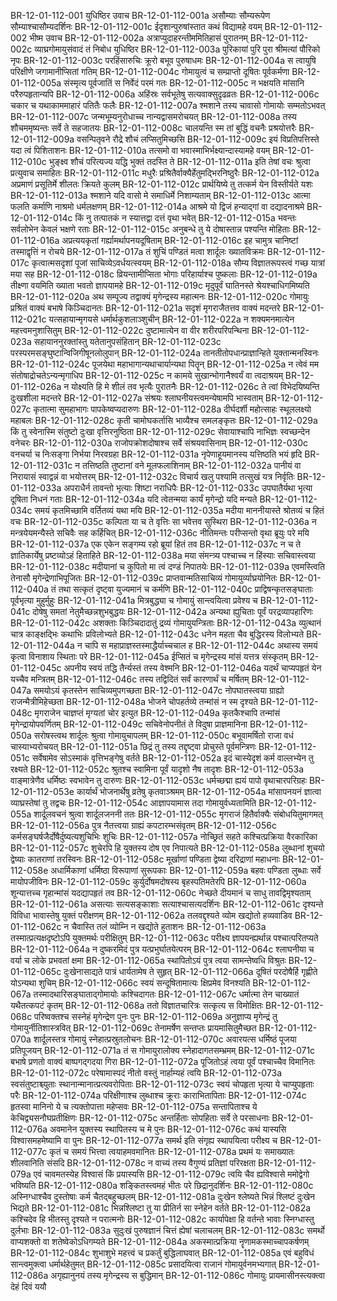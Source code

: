 BR-12-01-112-001  युधिष्ठिर उवाच
BR-12-01-112-001a असौम्याः सौम्यरूपेण सौम्याश्चासौम्यदर्शिनः
BR-12-01-112-001c ईदृशान्पुरुषांस्तात कथं विद्यामहे वयम्
BR-12-01-112-002  भीष्म उवाच
BR-12-01-112-002a अत्राप्युदाहरन्तीममितिहासं पुरातनम्
BR-12-01-112-002c व्याघ्रगोमायुसंवादं तं निबोध युधिष्ठिर
BR-12-01-112-003a पुरिकायां पुरि पुरा श्रीमत्यां पौरिको नृपः
BR-12-01-112-003c परहिंसारुचिः क्रूरो बभूव पुरुषाधमः
BR-12-01-112-004a स त्वायुषि परिक्षीणे जगामानीप्सितां गतिम्
BR-12-01-112-004c गोमायुत्वं च सम्प्राप्तो दूषितः पूर्वकर्मणा
BR-12-01-112-005a संस्मृत्य पूर्वजातिं स निर्वेदं परमं गतः
BR-12-01-112-005c न भक्षयति मांसानि परैरुपहृतान्यपि
BR-12-01-112-006a अहिंस्रः सर्वभूतेषु सत्यवाक्सुदृढव्रतः
BR-12-01-112-006c चकार च यथाकाममाहारं पतितैः फलैः
BR-12-01-112-007a श्मशाने तस्य चावासो गोमायोः सम्मतोऽभवत्
BR-12-01-112-007c जन्मभूम्यनुरोधाच्च नान्यद्वासमरोचयत्
BR-12-01-112-008a तस्य शौचममृष्यन्तः सर्वे ते सहजातयः
BR-12-01-112-008c चालयन्ति स्म तां बुद्धिं वचनैः प्रश्रयोत्तरैः
BR-12-01-112-009a वसन्पितृवने रौद्रे शौचं लप्सितुमिच्छसि
BR-12-01-112-009c इयं विप्रतिपत्तिस्ते यदा त्वं पिशिताशनः
BR-12-01-112-010a तत्समो वा भवास्माभिर्भक्ष्यान्दास्यामहे वयम्
BR-12-01-112-010c भुङ्क्ष्व शौचं परित्यज्य यद्धि भुक्तं तदस्ति ते
BR-12-01-112-011a इति तेषां वचः श्रुत्वा प्रत्युवाच समाहितः
BR-12-01-112-011c मधुरैः प्रश्रितैर्वाक्यैर्हेतुमद्भिरनिष्ठुरैः
BR-12-01-112-012a अप्रमाणं प्रसूतिर्मे शीलतः क्रियते कुलम्
BR-12-01-112-012c प्रार्थयिष्ये तु तत्कर्म येन विस्तीर्यते यशः
BR-12-01-112-013a श्मशाने यदि वासो मे समाधिर्मे निशाम्यताम्
BR-12-01-112-013c आत्मा फलति कर्माणि नाश्रमो धर्मलक्षणम्
BR-12-01-112-014a आश्रमे यो द्विजं हन्याद्गां वा दद्यादनाश्रमे
BR-12-01-112-014c किं नु तत्पातकं न स्यात्तद्वा दत्तं वृथा भवेत्
BR-12-01-112-015a भवन्तः सर्वलोभेन केवलं भक्षणे रताः
BR-12-01-112-015c अनुबन्धे तु ये दोषास्तान्न पश्यन्ति मोहिताः
BR-12-01-112-016a अप्रत्ययकृतां गर्ह्यामर्थापनयदूषिताम्
BR-12-01-112-016c इह चामुत्र चानिष्टां तस्माद्वृत्तिं न रोचये
BR-12-01-112-017a तं शुचिं पण्डितं मत्वा शार्दूलः ख्यातविक्रमः
BR-12-01-112-017c कृत्वात्मसदृशां पूजां साचिव्येऽवर्धयत्स्वयम्
BR-12-01-112-018a सौम्य विज्ञातरूपस्त्वं गच्छ यात्रां मया सह
BR-12-01-112-018c व्रियन्तामीप्सिता भोगाः परिहार्याश्च पुष्कलाः
BR-12-01-112-019a तीक्ष्णा वयमिति ख्याता भवतो ज्ञापयामहे
BR-12-01-112-019c मृदुपूर्वं घातिनस्ते श्रेयश्चाधिगमिष्यति
BR-12-01-112-020a अथ सम्पूज्य तद्वाक्यं मृगेन्द्रस्य महात्मनः
BR-12-01-112-020c गोमायुः प्रश्रितं वाक्यं बभाषे किञ्चिदानतः
BR-12-01-112-021a सदृशं मृगराजैतत्तव वाक्यं मदन्तरे
BR-12-01-112-021c यत्सहायान्मृगयसे धर्मार्थकुशलाञ्शुचीन्
BR-12-01-112-022a न शक्यमनमात्येन महत्त्वमनुशासितुम्
BR-12-01-112-022c दुष्टामात्येन वा वीर शरीरपरिपन्थिना
BR-12-01-112-023a सहायाननुरक्तांस्तु यतेतानुपसंहितान्
BR-12-01-112-023c परस्परमसङ्घुष्टान्विजिगीषूनलोलुपान्
BR-12-01-112-024a तानतीतोपधान्प्राज्ञान्हिते युक्तान्मनस्विनः
BR-12-01-112-024c पूजयेथा महाभागान्यथाचार्यान्यथा पितॄन्
BR-12-01-112-025a न त्वेवं मम संतोषाद्रोचतेऽन्यन्मृगाधिप
BR-12-01-112-025c न कामये सुखान्भोगानैश्वर्यं वा त्वदाश्रयम्
BR-12-01-112-026a न योक्ष्यति हि मे शीलं तव भृत्यैः पुरातनैः
BR-12-01-112-026c ते त्वां विभेदयिष्यन्ति दुःखशीला मदन्तरे
BR-12-01-112-027a संश्रयः श्लाघनीयस्त्वमन्येषामपि भास्वताम्
BR-12-01-112-027c कृतात्मा सुमहाभागः पापकेष्वप्यदारुणः
BR-12-01-112-028a दीर्घदर्शी महोत्साहः स्थूललक्ष्यो महाबलः
BR-12-01-112-028c कृती चामोघकर्तासि भाव्यैश्च समलङ्कृतः
BR-12-01-112-029a किं तु स्वेनास्मि संतुष्टो दुःखा वृत्तिरनुष्ठिता
BR-12-01-112-029c सेवायाश्चापि नाभिज्ञः स्वच्छन्देन वनेचरः
BR-12-01-112-030a राजोपक्रोशदोषाश्च सर्वे संश्रयवासिनाम्
BR-12-01-112-030c वनचर्या च निःसङ्गा निर्भया निरवग्रहा
BR-12-01-112-031a नृपेणाहूयमानस्य यत्तिष्ठति भयं हृदि
BR-12-01-112-031c न तत्तिष्ठति तुष्टानां वने मूलफलाशिनाम्
BR-12-01-112-032a पानीयं वा निरायासं स्वाद्वन्नं वा भयोत्तरम्
BR-12-01-112-032c विचार्य खलु पश्यामि तत्सुखं यत्र निर्वृतिः
BR-12-01-112-033a अपराधैर्न तावन्तो भृत्याः शिष्टा नराधिपैः
BR-12-01-112-033c उपघातैर्यथा भृत्या दूषिता निधनं गताः
BR-12-01-112-034a यदि त्वेतन्मया कार्यं मृगेन्द्रो यदि मन्यते
BR-12-01-112-034c समयं कृतमिच्छामि वर्तितव्यं यथा मयि
BR-12-01-112-035a मदीया माननीयास्ते श्रोतव्यं च हितं वचः
BR-12-01-112-035c कल्पिता या च ते वृत्तिः सा भवेत्तव सुस्थिरा
BR-12-01-112-036a न मन्त्रयेयमन्यैस्ते सचिवैः सह कर्हिचित्
BR-12-01-112-036c नीतिमन्तः परीप्सन्तो वृथा ब्रूयुः परे मयि
BR-12-01-112-037a एक एकेन सङ्गम्य रहो ब्रूयां हितं तव
BR-12-01-112-037c न च ते ज्ञातिकार्येषु प्रष्टव्योऽहं हिताहिते
BR-12-01-112-038a मया संमन्त्र्य पश्चाच्च न हिंस्याः सचिवास्त्वया
BR-12-01-112-038c मदीयानां च कुपितो मा त्वं दण्डं निपातयेः
BR-12-01-112-039a एवमस्त्विति तेनासौ मृगेन्द्रेणाभिपूजितः
BR-12-01-112-039c प्राप्तवान्मतिसाचिव्यं गोमायुर्व्याघ्रयोनितः
BR-12-01-112-040a तं तथा सत्कृतं दृष्ट्वा युज्यमानं च कर्मणि
BR-12-01-112-040c प्राद्विषन्कृतसङ्घाताः पूर्वभृत्या मुहुर्मुहुः
BR-12-01-112-041a मित्रबुद्ध्या च गोमायुं सान्त्वयित्वा प्रवेश्य च
BR-12-01-112-041c दोषेषु समतां नेतुमैच्छन्नशुभबुद्धयः
BR-12-01-112-042a अन्यथा ह्युचिताः पूर्वं परद्रव्यापहारिणः
BR-12-01-112-042c अशक्ताः किञ्चिदादातुं द्रव्यं गोमायुयन्त्रिताः
BR-12-01-112-043a व्युत्थानं चात्र काङ्क्षद्भिः कथाभिः प्रविलोभ्यते
BR-12-01-112-043c धनेन महता चैव बुद्धिरस्य विलोभ्यते
BR-12-01-112-044a न चापि स महाप्राज्ञस्तस्माद्धैर्याच्चचाल ह
BR-12-01-112-044c अथास्य समयं कृत्वा विनाशाय स्थिताः परे
BR-12-01-112-045a ईप्सितं च मृगेन्द्रस्य मांसं यत्तत्र संस्कृतम्
BR-12-01-112-045c अपनीय स्वयं तद्धि तैर्न्यस्तं तस्य वेश्मनि
BR-12-01-112-046a यदर्थं चाप्यपहृतं येन यच्चैव मन्त्रितम्
BR-12-01-112-046c तस्य तद्विदितं सर्वं कारणार्थं च मर्षितम्
BR-12-01-112-047a समयोऽयं कृतस्तेन साचिव्यमुपगच्छता
BR-12-01-112-047c नोपघातस्त्वया ग्राह्यो राजन्मैत्रीमिहेच्छता
BR-12-01-112-048a भोजने चोपहर्तव्ये तन्मांसं न स्म दृश्यते
BR-12-01-112-048c मृगराजेन चाज्ञप्तं मृग्यतां चोर इत्युत
BR-12-01-112-049a कृतकैश्चापि तन्मांसं मृगेन्द्रायोपवर्णितम्
BR-12-01-112-049c सचिवेनोपनीतं ते विदुषा प्राज्ञमानिना
BR-12-01-112-050a सरोषस्त्वथ शार्दूलः श्रुत्वा गोमायुचापलम्
BR-12-01-112-050c बभूवामर्षितो राजा वधं चास्याभ्यरोचयत्
BR-12-01-112-051a छिद्रं तु तस्य तद्दृष्ट्वा प्रोचुस्ते पूर्वमन्त्रिणः
BR-12-01-112-051c सर्वेषामेव सोऽस्माकं वृत्तिभङ्गेषु वर्तते
BR-12-01-112-052a इदं चास्येदृशं कर्म वाल्लभ्येन तु रक्ष्यते
BR-12-01-112-052c श्रुतश्च स्वामिना पूर्वं यादृशो नैष तादृशः
BR-12-01-112-053a वाङ्मात्रेणैव धर्मिष्ठः स्वभावेन तु दारुणः
BR-12-01-112-053c धर्मच्छद्मा ह्ययं पापो वृथाचारपरिग्रहः
BR-12-01-112-053e कार्यार्थं भोजनार्थेषु व्रतेषु कृतवाञ्श्रमम्
BR-12-01-112-054a मांसापनयनं ज्ञात्वा व्याघ्रस्तेषां तु तद्वचः
BR-12-01-112-054c आज्ञापयामास तदा गोमायुर्वध्यतामिति
BR-12-01-112-055a शार्दूलवचनं श्रुत्वा शार्दूलजननी ततः
BR-12-01-112-055c मृगराजं हितैर्वाक्यैः संबोधयितुमागमत्
BR-12-01-112-056a पुत्र नैतत्त्वया ग्राह्यं कपटारम्भसंवृतम्
BR-12-01-112-056c कर्मसङ्घर्षजैर्दोषैर्दुष्यत्यशुचिभिः शुचिः
BR-12-01-112-057a नोच्छ्रितं सहते कश्चित्प्रक्रिया वैरकारिका
BR-12-01-112-057c शुचेरपि हि युक्तस्य दोष एव निपात्यते
BR-12-01-112-058a लुब्धानां शुचयो द्वेष्याः कातराणां तरस्विनः
BR-12-01-112-058c मूर्खाणां पण्डिता द्वेष्या दरिद्राणां महाधनाः
BR-12-01-112-058e अधार्मिकाणां धर्मिष्ठा विरूपाणां सुरूपकाः
BR-12-01-112-059a बहवः पण्डिता लुब्धाः सर्वे मायोपजीविनः
BR-12-01-112-059c कुर्युर्दोषमदोषस्य बृहस्पतिमतेरपि
BR-12-01-112-060a शून्यात्तच्च गृहान्मांसं यदद्यापहृतं तव
BR-12-01-112-060c नेच्छते दीयमानं च साधु तावद्विमृश्यताम्
BR-12-01-112-061a असत्याः सत्यसङ्काशाः सत्याश्चासत्यदर्शिनः
BR-12-01-112-061c दृश्यन्ते विविधा भावास्तेषु युक्तं परीक्षणम्
BR-12-01-112-062a तलवद्दृश्यते व्योम खद्योतो हव्यवाडिव
BR-12-01-112-062c न चैवास्ति तलं व्योम्नि न खद्योते हुताशनः
BR-12-01-112-063a तस्मात्प्रत्यक्षदृष्टोऽपि युक्तमर्थः परीक्षितुम्
BR-12-01-112-063c परीक्ष्य ज्ञापयन्ह्यर्थान्न पश्चात्परितप्यते
BR-12-01-112-064a न दुष्करमिदं पुत्र यत्प्रभुर्घातयेत्परम्
BR-12-01-112-064c श्लाघनीया च वर्या च लोके प्रभवतां क्षमा
BR-12-01-112-065a स्थापितोऽयं पुत्र त्वया सामन्तेष्वधि विश्रुतः
BR-12-01-112-065c दुःखेनासाद्यते पात्रं धार्यतामेष ते सुहृत्
BR-12-01-112-066a दूषितं परदोषैर्हि गृह्णीते योऽन्यथा शुचिम्
BR-12-01-112-066c स्वयं सन्दूषितामात्यः क्षिप्रमेव विनश्यति
BR-12-01-112-067a तस्मादथारिसङ्घाताद्गोमायोः कश्चिदागतः
BR-12-01-112-067c धर्मात्मा तेन चाख्यातं यथैतत्कपटं कृतम्
BR-12-01-112-068a ततो विज्ञातचारित्रः सत्कृत्य स विमोक्षितः
BR-12-01-112-068c परिष्वक्तश्च सस्नेहं मृगेन्द्रेण पुनः पुनः
BR-12-01-112-069a अनुज्ञाप्य मृगेन्द्रं तु गोमायुर्नीतिशास्त्रवित्
BR-12-01-112-069c तेनामर्षेण सन्तप्तः प्रायमासितुमैच्छत
BR-12-01-112-070a शार्दूलस्तत्र गोमायुं स्नेहात्प्रस्रुतलोचनः
BR-12-01-112-070c अवारयत्स धर्मिष्ठं पूजया प्रतिपूजयन्
BR-12-01-112-071a तं स गोमायुरालोक्य स्नेहादागतसम्भ्रमम्
BR-12-01-112-071c बभाषे प्रणतो वाक्यं बाष्पगद्गदया गिरा
BR-12-01-112-072a पूजितोऽहं त्वया पूर्वं पश्चाच्चैव विमानितः
BR-12-01-112-072c परेषामास्पदं नीतो वस्तुं नार्हाम्यहं त्वयि
BR-12-01-112-073a स्वसंतुष्टाश्च्युताः स्थानान्मानात्प्रत्यवरोपिताः
BR-12-01-112-073c स्वयं चोपहृता भृत्या ये चाप्युपहृताः परैः
BR-12-01-112-074a परिक्षीणाश्च लुब्धाश्च क्रूराः काराभितापिताः
BR-12-01-112-074c हृतस्वा मानिनो ये च त्यक्तोपात्ता महेप्सवः
BR-12-01-112-075a सन्तापिताश्च ये केचिद्व्यसनौघप्रतीक्षिणः
BR-12-01-112-075c अन्तर्हिताः सोपहिताः सर्वे ते परसाधनाः
BR-12-01-112-076a अवमानेन युक्तस्य स्थापितस्य च मे पुनः
BR-12-01-112-076c कथं यास्यसि विश्वासमहमेष्यामि वा पुनः
BR-12-01-112-077a समर्थ इति संगृह्य स्थापयित्वा परीक्ष्य च
BR-12-01-112-077c कृतं च समयं भित्त्वा त्वयाहमवमानितः
BR-12-01-112-078a प्रथमं यः समाख्यातः शीलवानिति संसदि
BR-12-01-112-078c न वाच्यं तस्य वैगुण्यं प्रतिज्ञां परिरक्षता
BR-12-01-112-079a एवं चावमतस्येह विश्वासं किं प्रयास्यसि
BR-12-01-112-079c त्वयि चैव ह्यविश्वासे ममोद्वेगो भविष्यति
BR-12-01-112-080a शङ्कितस्त्वमहं भीतः परे छिद्रानुदर्शिनः
BR-12-01-112-080c अस्निग्धाश्चैव दुस्तोषाः कर्म चैतद्बहुच्छलम्
BR-12-01-112-081a दुःखेन श्लेष्यते भिन्नं श्लिष्टं दुःखेन भिद्यते
BR-12-01-112-081c भिन्नश्लिष्टा तु या प्रीतिर्न सा स्नेहेन वर्तते
BR-12-01-112-082a कश्चिदेव हि भीतस्तु दृश्यते न परात्मनोः
BR-12-01-112-082c कार्यापेक्षा हि वर्तन्ते भावाः स्निग्धास्तु दुर्लभाः
BR-12-01-112-083a सुदुःखं पुरुषज्ञानं चित्तं ह्येषां चलाचलम्
BR-12-01-112-083c समर्थो वाप्यशक्तो वा शतेष्वेकोऽधिगम्यते
BR-12-01-112-084a अकस्मात्प्रक्रिया नॄणामकस्माच्चापकर्षणम्
BR-12-01-112-084c शुभाशुभे महत्त्वं च प्रकर्तुं बुद्धिलाघवात्
BR-12-01-112-085a एवं बहुविधं सान्त्वमुक्त्वा धर्मार्थहेतुमत्
BR-12-01-112-085c प्रसादयित्वा राजानं गोमायुर्वनमभ्यगात्
BR-12-01-112-086a अगृह्यानुनयं तस्य मृगेन्द्रस्य स बुद्धिमान्
BR-12-01-112-086c गोमायुः प्रायमासीनस्त्यक्त्वा देहं दिवं ययौ

